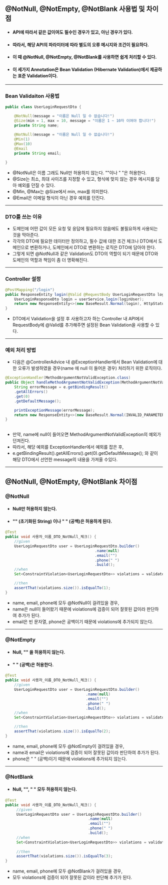 ## @NotNull, @NotEmpty, @NotBlank 사용법 및 차이점

- #### API에 따라서 같은 값이여도 필수인 경우가 있고, 아닌 경우가 있다.
- #### 따라서, 해당 API의 파라미터에 따라 별도의 오류 메시지와 조건이 필요하다.
- #### 이 때 @NotNull, @NotEmpty, @NotBlank를 사용하면 쉽게 처리할 수 있다.
- #### 이 세가지 Annotation은 Bean Validation (Hibernate Validation)에서 제공하는 표준 Validation이다.

---

### Bean Validaiton 사용법

```java
public class UserLoginRequestDto {
    
    @NotNull(message = "이름은 Null 일 수 없습니다!")
    @Size(min = 1, max = 10, message = "이름은 1 ~ 10자 이여야 합니다!") 
    private String name;

    @NotNull(message = "이름은 Null 일 수 없습니다!")
    @Min(1)
    @Max(10)
    @Email
    private String email;
    
}
```

- @NotNull은 이름 그래도 Null만 허용하지 않는다. ""이나 " "은 허용한다.
- @Size는 최소, 최대 사이즈를 지정할 수 있고, 형식에 맞지 않는 경우 메시지를 담아 예외를 던질 수 있다.
- @Min, @Max는 @Size에서 min, max를 의미한다.
- @Email은 이메일 형식이 아닌 경우 예외를 던진다.

---

### DTO를 쓰는 이유

- 도메인에 어떤 값이 모든 요청 및 응답에 필요하지 않음에도 불필요하게 사용되는 것을 막아준다.
- 각각의 DTO에 필요한 데이터만 정의하고, 필수 값에 대한 조건 체크나 DTO에서 도메인으로 변환하거나, 도메인에서 DTO로 변환하는 로직은 DTO에 담아야 한다.
- 그렇게 되면 @NotNull과 같은 Validation도 DTO의 역할이 되기 때문에 DTO와 도메인의 역할과 책임이 좀 더 명확해진다.

---

### Controller 설정

```java
@PostMapping("/login")
public ResponseEntity login(@Valid @RequestBody UserLoginRequestDto loginUser) {    
    UserLoginResponseDto login = userService.login(loginUser);
    return new ResponseEntity<>(new BaseResult.Normal(login), HttpStatus.OK);
}
```

- DTO에서 Validation을 설정 후 사용하고자 하는 Controller 내 API에서 RequestBody에 @Valid를 추가해주면 설정된 Bean Validation을 사용할 수 있다.

---

### 예외 처리 방법

- 다음은 @ControllerAdvice 내 @ExceptionHandler에서 Bean Validation에 대한 오류가 발생하였을 경우(name 에 null 이 들어온 경우) 처리하기 위한 로직이다.

```java
@ExceptionHandler(MethodArgumentNotValidException.class)
public Object handleMethodArgumentNotValidException(MethodArgumentNotValidException e) {
    String errorMessage = e.getBindingResult()
    .getAllErrors()
    .get(0)
    .getDefaultMessage();

    printExceptionMessage(errorMessage);
    return new ResponseEntity<>(new BaseResult.Normal(INVALID_PARAMETER), HttpStatus.BAD_REQUEST);
}
 
```

- 만약, name에 null이 들어오면 MethodArgumentNotValidException의 예외가 던져진다.
- 따라서, 해당 예외를 ExceptionHandler에서 예외를 잡은 후,
- e.getBindingResult().getAllErrors().get(0).getDefaultMessage(); 와 같이 해당 DTO에서 선언한 message의 내용을 가져올 수있다.

---

## @NotNull, @NotEmpty, @NotBlank 차이점

### @NotNull

- #### Null만 허용하지 않는다.
- #### "" (초기화된 String) 이나 " " (공백)은 허용하게 된다.

```java
@Test
public void 사용자_이름_DTO_NotNull_체크() {
    //given
    UserLoginRequestDto user = UserLoginRequestDto.builder()
                                        .name(null)
                                        .email("")
                                        .phone(" ")
                                        .build();
    //when
    Set<ConstraintViolation<UserLoginRequestDto>> violations = validator.validate(user);

    //then
    assertThat(violations.size()).isEqualTo(1);
}
```

- name, email, phone에 모두 @NotNull이 걸려있을 경우,
- name은 null이 들어왔기 때문에 violations에 검증이 되어 잘못된 값이라 판단하여 추가가 된다.
- email은 빈 문자열, phone은 공백이기 때문에 violations에 추가되지 않는다.

---

### @NotEmpty

- #### Null, "" 을 허용하지 않는다.
- #### " " (공백)은 허용한다.

```java
@Test
public void 사용자_이름_DTO_NotNull_체크() {
    //given
    UserLoginRequestDto user = UserLoginRequestDto.builder()
                                    .name(null)
                                    .email("")
                                    .phone(" ")
                                    .build();
    //when
    Set<ConstraintViolation<UserLoginRequestDto>> violations = validator.validate(user);

    //then
    assertThat(violations.size()).isEqualTo(2);
}
```

- name, email, phone에 모두 @NotEmpty이 걸려있을 경우,
- name과 email은 violations에 검증이 되어 잘못된 값이라 판단하여 추가가 된다.
- phone은 " " (공백)이기 때문에 violations에 추가되지 않는다.

---

### @NotBlank

- #### Null, "", " " 모두 허용하지 않는다.

```java
@Test
public void 사용자_이름_DTO_NotNull_체크() {
     //given
     UserLoginRequestDto user = UserLoginRequestDto.builder()
                                     .name(null)
                                     .email("")
                                     .phone(" ")
                                     .build();
     //when
     Set<ConstraintViolation<UserLoginRequestDto>> violations = validator.validate(user);
      
     //then
     assertThat(violations.size()).isEqualTo(3);
}
```

- name, email, phone에 모두 @NotBlank가 걸려있을 경우,
- 모두 violations에 검증이 되어 잘못된 값이라 판단해 추가가 된다.